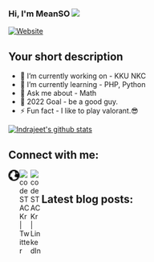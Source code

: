 ### Hi, I'm MeanSO <img src="https://media.giphy.com/media/hvRJCLFzcasrR4ia7z/giphy.gif" width="25px">
[![Website](https://img.shields.io/badge/MyIdolPIC-Nothing-green?style=flat-square)](https://i.pinimg.com/564x/1b/f7/a8/1bf7a8474676c4116a0a53c5251baeb0.jpg)

## Your short description
- 🔭 I’m currently working on - KKU NKC
- 🌱 I’m currently learning - PHP, Python
- 💬 Ask me about - Math
- 🥅 2022 Goal - be a good guy.
- ⚡ Fun fact - I like to play valorant.😎

<!-- ❔❔❔❔ means username in below README.md -->
<!-- Also feel free to update second URL to any URL -->
[![Indrajeet's github stats](https://github.com/MeanSoNat)](https://google.com)

## Connect with me:
[<img align="left" alt="codeSTACKr.com" width="22px" src="https://raw.githubusercontent.com/iconic/open-iconic/master/svg/globe.svg" />][website]
[<img align="left" alt="codeSTACKr | Twitter" width="22px" src="https://cdn.jsdelivr.net/npm/simple-icons@v3/icons/twitter.svg" />][twitter]
[<img align="left" alt="codeSTACKr | LinkedIn" width="22px" src="https://cdn.jsdelivr.net/npm/simple-icons@v3/icons/linkedin.svg" />][linkedin]
<br />

<!-- Optional if you have blogs -->
## Latest blog posts:
<!-- BLOG-POST-LIST:START -->
<!-- BLOG-POST-LIST:END -->

<!-- This section you create this variables that are used above -->
[website]: https://google.com
[twitter]: https://twitter.com/indrajeet_nikam
[linkedin]: https://www.linkedin.com/in/indrajeet-nikam-3737a8101/
